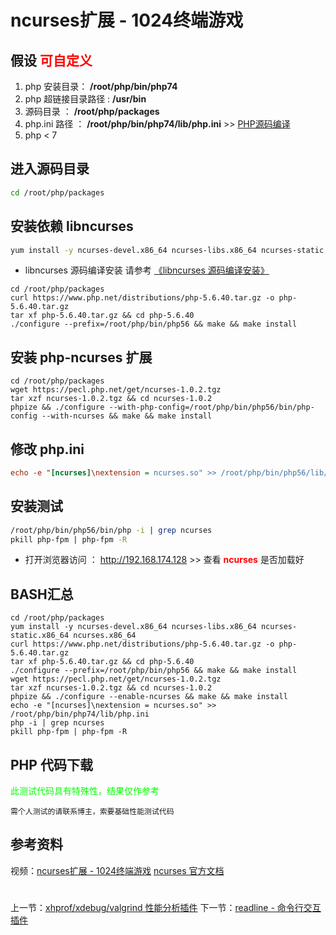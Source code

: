 # ncurses扩展 - 1024终端游戏

## 假设 <font color="#FF0000">可自定义</font>
1. php 安装目录： **/root/php/bin/php74**
2. php 超链接目录路径 : **/usr/bin**
3. 源码目录 ： **/root/php/packages**
4. php.ini 路径 ： **/root/php/bin/php74/lib/php.ini** >> [PHP源码编译](http://www.19src.com/5.html)
5. php < 7

## 进入源码目录
```BASH
cd /root/php/packages
```

## 安装依赖 libncurses  
```BASH
yum install -y ncurses-devel.x86_64 ncurses-libs.x86_64 ncurses-static.x86_64 ncurses.x86_64
```
- libncurses 源码编译安装 请参考 [《libncurses 源码编译安装》](http://www.19src.com/114.html "libncurses 源码编译安装")

```php-5.6.40
cd /root/php/packages
curl https://www.php.net/distributions/php-5.6.40.tar.gz -o php-5.6.40.tar.gz
tar xf php-5.6.40.tar.gz && cd php-5.6.40
./configure --prefix=/root/php/bin/php56 && make && make install
```

## 安装 php-ncurses 扩展
```php-ncurses
cd /root/php/packages
wget https://pecl.php.net/get/ncurses-1.0.2.tgz
tar xzf ncurses-1.0.2.tgz && cd ncurses-1.0.2
phpize && ./configure --with-php-config=/root/php/bin/php56/bin/php-config --with-ncurses && make && make install
```

## 修改 php.ini
``` /root/php/bin/php56/lib/php.ini <<<
echo -e "[ncurses]\nextension = ncurses.so" >> /root/php/bin/php56/lib/php.ini
```

## 安装测试
```bash
/root/php/bin/php56/bin/php -i | grep ncurses
pkill php-fpm | php-fpm -R
```
- 打开浏览器访问 ： http://192.168.174.128 >> 查看 <font color=#FF0000> **ncurses** </font> 是否加载好


## BASH汇总
```
cd /root/php/packages
yum install -y ncurses-devel.x86_64 ncurses-libs.x86_64 ncurses-static.x86_64 ncurses.x86_64
curl https://www.php.net/distributions/php-5.6.40.tar.gz -o php-5.6.40.tar.gz
tar xf php-5.6.40.tar.gz && cd php-5.6.40
./configure --prefix=/root/php/bin/php56 && make && make install
wget https://pecl.php.net/get/ncurses-1.0.2.tgz
tar xzf ncurses-1.0.2.tgz && cd ncurses-1.0.2
phpize && ./configure --enable-ncurses && make && make install
echo -e "[ncurses]\nextension = ncurses.so" >> /root/php/bin/php74/lib/php.ini
php -i | grep ncurses
pkill php-fpm | php-fpm -R
```

## PHP 代码下载
<font color="#00ff00">此测试代码具有特殊性，结果仅作参考</font>
```
需个人测试的请联系博主，索要基础性能测试代码
```

## 参考资料
视频：[ncurses扩展 - 1024终端游戏](https://study.163.com/course/introduction.htm?courseId=1211778804&share=2&shareId=480000002265446#/courseDetail?tab=1 "ncurses扩展 - 1024终端游戏")
[ncurses 官方文档](https://www.php.net/manual/zh/book.ncurses.php)

#
上一节：[xhprof/xdebug/valgrind 性能分析插件](http://www.19src.com/36.html)
下一节：[readline - 命令行交互插件](http://www.19src.com/38.html)